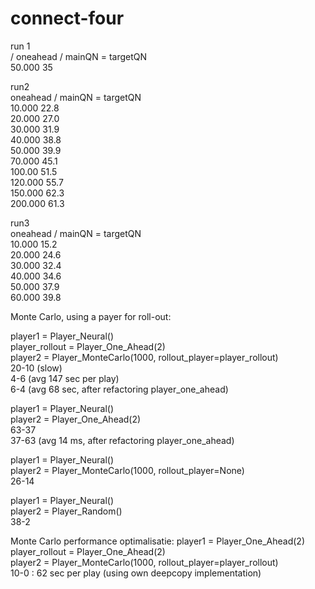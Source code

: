 # connect-four




run 1\
/ oneahead / mainQN = targetQN \
50.000 35

run2 \
oneahead / mainQN = targetQN\
10.000 22.8\
20.000 27.0\
30.000 31.9\
40.000  38.8\
50.000 39.9\
70.000 45.1\
100.00 51.5\
120.000 55.7\
150.000 62.3\
200.000 61.3

run3 \
oneahead / mainQN = targetQN\
10.000 15.2\
20.000 24.6\
30.000 32.4\
40.000 34.6\
50.000 37.9\
60.000 39.8

Monte Carlo, using a payer for roll-out:

player1 = Player_Neural()\
player_rollout = Player_One_Ahead(2)\
player2 = Player_MonteCarlo(1000, rollout_player=player_rollout)\
20-10 (slow)\
4-6 (avg 147 sec per play)\
6-4 (avg 68 sec, after refactoring player_one_ahead)

player1 = Player_Neural()\
player2 = Player_One_Ahead(2)\
63-37\
37-63 (avg 14 ms, after refactoring player_one_ahead)

player1 = Player_Neural()\
player2 = Player_MonteCarlo(1000, rollout_player=None)\
26-14

player1 = Player_Neural()\
player2 = Player_Random()\
38-2

Monte Carlo performance optimalisatie:
player1 = Player_One_Ahead(2)\
player_rollout = Player_One_Ahead(2)\
player2 = Player_MonteCarlo(1000, rollout_player=player_rollout)\
10-0 : 62 sec per play (using own deepcopy implementation)

